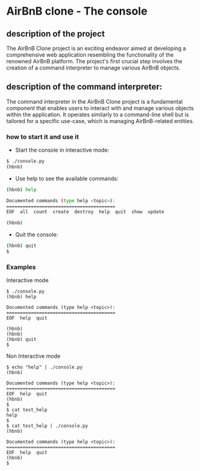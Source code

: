 # AirBnB clone - The console

## description of the project
The AirBnB Clone project is an exciting endeavor aimed at developing a comprehensive web application resembling the functionality of the renowned AirBnB platform. The project's first crucial step involves the creation of a command interpreter to manage various AirBnB objects.
## description of the command interpreter:
The command interpreter in the AirBnB Clone project is a fundamental component that enables users to interact with and manage various objects within the application. It operates similarly to a command-line shell but is tailored for a specific use-case, which is managing AirBnB-related entities.
### how to start it and use it

* Start the console in interactive mode:

```bash
$ ./console.py
(hbnb)
```

* Use help to see the available commands:

```bash
(hbnb) help

Documented commands (type help <topic>):
========================================
EOF  all  count  create  destroy  help  quit  show  update

(hbnb)
```

* Quit the console:

```bash
(hbnb) quit
$
```

### Examples

Interactive mode

```
$ ./console.py
(hbnb) help

Documented commands (type help <topic>):
========================================
EOF  help  quit

(hbnb) 
(hbnb) 
(hbnb) quit
$
```
Non Interactive mode
```
$ echo "help" | ./console.py
(hbnb)

Documented commands (type help <topic>):
========================================
EOF  help  quit
(hbnb) 
$
$ cat test_help
help
$
$ cat test_help | ./console.py
(hbnb)

Documented commands (type help <topic>):
========================================
EOF  help  quit
(hbnb) 
$
```